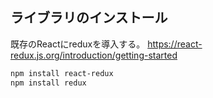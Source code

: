 ## ライブラリのインストール

既存のReactにreduxを導入する。
https://react-redux.js.org/introduction/getting-started

```sh
npm install react-redux
npm install redux
```

